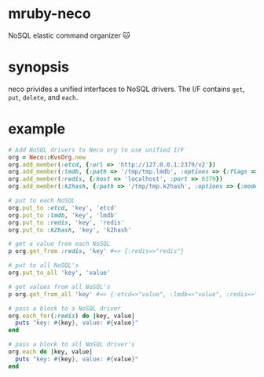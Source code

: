 # mruby-neco
NoSQL elastic command organizer :cat:

# synopsis

neco privides a unified interfaces to NoSQL drivers.
The I/F contains `get`, `put`, `delete`, and `each`.

# example

```ruby
# Add NoSQL drivers to Neco org to use unified I/F
org = Neco::KvsOrg.new
org.add_member(:etcd, {:url => 'http://127.0.0.1:2379/v2'})
org.add_member(:lmdb, {:path => '/tmp/tmp.lmdb', :options => {:flags => MDB::NOSUBDIR}})
org.add_member(:redis, {:host => 'localhost', :port => 6379})
org.add_member(:k2hash, {:path => '/tmp/tmp.k2hash', :options => {:mode => 0666, :flags => K2Hash::NEWDB}})

# put to each NoSQL
org.put_to :etcd, 'key', 'etcd'
org.put_to :lmdb, 'key', 'lmdb'
org.put_to :redis, 'key', 'redis'
org.put_to :k2hash, 'key', 'k2hash'

# get a value from each NoSQL
p org.get_from :redis, 'key' #=> {:redis=>"redis"}

# put to all NoSQL's
org.put_to_all 'key', 'value'

# get values from all NoSQL's
p org.get_from_all 'key' #=> {:etcd=>"value", :lmdb=>"value", :redis=>"value", :k2hash=>"value"}

# pass a block to a NoSQL driver
org.each_for(:redis) do |key, value|
  puts "key: #{key}, value: #{value}"
end

# pass a block to all NoSQL driver's
org.each do |key, value|
  puts "key: #{key}, value: #{value}"
end
```
